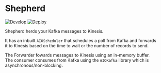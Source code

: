 Shepherd
===

[![Develop](https://github.com/shaurya-nwse/Shepherd/actions/workflows/build.yml/badge.svg?branch=develop)](https://github.com/shaurya-nwse/Shepherd/actions/workflows/build.yml)
[![Deploy](https://github.com/shaurya-nwse/Shepherd/actions/workflows/deploy.yml/badge.svg?branch=main)](https://github.com/shaurya-nwse/Shepherd/actions/workflows/deploy.yml)

Shepherd herds your Kafka messages to Kinesis.

It has an inbuilt `AIOScheduler` that schedules a poll from Kafka and forwards it to Kinesis based on the time to wait
or the number of records to send.

The Forwarder fowards messages to Kinesis using an in-memory buffer.
The consumer consumes from Kafka using the `AIOKafka` library which is asynchronous/non-blocking.
